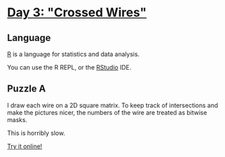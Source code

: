# [Day 3: "Crossed Wires"](https://adventofcode.com/2019/day/3)

## Language

[R](https://www.r-project.org/) is a language for statistics and data analysis.

You can use the R REPL, or the [RStudio](https://rstudio.com/) IDE.

## Puzzle A

I draw each wire on a 2D square matrix. To keep track of intersections and make the pictures nicer, the numbers of the wire are treated as bitwise masks.

This is horribly slow.

[Try it online!](https://tio.run/##jVZtb9MwEP6c/AqraCIdnmg7BmilfBrfhpAmJj6UKkqbtLVInclx6QLst4/z@SV2sg6qSnXu9bnz3ZOKx8dllYk8rdmvImV8JciHM3IxGk3jeFNIFCvJes9XklU8Qesh@R1HOduZp/l4MY0fjMeO5XcV4/KIlw1qRSevT8iEvCJjHaHYLdlmU3Dfm3juFk8nzDSOeHFwaPH3FcQ9JZ3qwDCOMIVIUaXMd5kU7D4hI0q4qA5kRmwwEKyq0hOQIUYoizUW2O0d1hEJttkeUavzNEQwV8Eu0Ye2x4Xz70HWncpFdkgPTBRpXeg2BS0DF2VL4whtmDrVMhMyvadEHxqqLlFobxDqQ1oWfCO3Mbb7Bfmc/Sg0DgIYSMGr/WZL1pVQLbE@z93LYcvKQuExNjOT/V51I0wZRX9IaNQcMTIRzjpK5TjyLJqjFlhd5CbAjl0L2zYLx8kB7k9TZDM5u@aI3dEOPagLLnjeTVYfmFxtk/aKIIr/GdwOYDJhaAdX@tDVXyvxWdgAsL5R4lCqYCgEnTL@D0EvwdVTeZ8EN7JwRgqBXgfTgEvsCDVg8KnRS8Hk4YtI7PU9a6@ymvk3i8tqqTtPiXbAn2bYWaon@IcSu0mE8VqKPSprnCRfAK7wUN@VTCa@HEqlg@EcyHKBUHyi9ImzHQxvBK3SSZuOFAhwmXrplFpxkaxkVqYdfETfSQBPJVRr7Quh0H6t0Z1QKGv8WSeDb6pdJ7kjEDi/PskHXrtCZJT0MQ1x5foVdCSaXqHWlrdwYPdLsEmCHGP46j3u7L@abyErljzlNVGEv80C6VCDg68o6n2J99UjXzWOjnHdzMFgt@zbUoqjQE/aOGmD0rbAGQn3r1PQrE@QiNdxm0Zt584fKquZ@JrG15yjBgnKvnrMkmRlGe6IKlQPyDPv1XP3Qj03b1Izcnlxr4ZtfGkmU0fT82abCREnp6fG@Mxcr0vmrqS3rRhrjm6LYb@cNWjSlajqmvHN0b3Xpf17Z@MIOoM4agM4qIjorbTp0AbekECyupDZjDh/Sr7e3H4ybRLVLvhrlS3rpI3SUoEyz4HkMr7SCALPOR0vYIs6soklJJ4413kb5CMZqb5Bq@qq/Bn@HWT8bi@xNa5kj/xAR8nL7/ylo73wuqBU0xcPNcb37yS8BrDUBKRTu0fr7odC0GiXSsZxsgc37@ntBb2@oFfn8e07evOWXr2h128GU11d0poPp4@PfwE)
